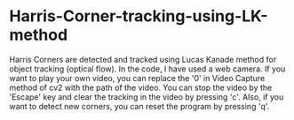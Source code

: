 # Harris-Corner-tracking-using-LK-method

Harris Corners are detected and tracked using Lucas Kanade method for object tracking (optical flow). In the code, I have used a web camera. If you want to play your own video, you can replace the '0' in Video Capture method of cv2 with the path of the video. You can stop the video by the 'Escape' key and clear the tracking in the video by pressing 'c'. Also, if you want to detect new corners, you can reset the program by pressing 'q'.
